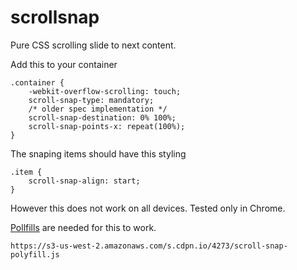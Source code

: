 # scrollsnap
Pure CSS scrolling slide to next content.

Add this to your container

````
.container {
    -webkit-overflow-scrolling: touch;
    scroll-snap-type: mandatory;
    /* older spec implementation */
    scroll-snap-destination: 0% 100%;
    scroll-snap-points-x: repeat(100%);
}
`````

The snaping items should have this styling

`````
.item {
    scroll-snap-align: start;
}
`````

However this does not work on all devices. 
Tested only in Chrome.

[Pollfills](https://s3-us-west-2.amazonaws.com/s.cdpn.io/4273/scroll-snap-polyfill.js) are needed for this to work.

```````
https://s3-us-west-2.amazonaws.com/s.cdpn.io/4273/scroll-snap-polyfill.js
```````